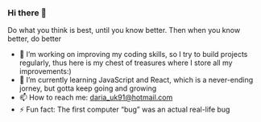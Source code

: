 ### Hi there 👋

Do what you think is best, until you know better. Then when you know better, do better



- 🔭 I’m working on improving my coding skills, so I try to build projects regularly, thus here is my chest of treasures where I store all my improvements:)
- 🌱 I’m currently learning JavaScript and React, which is a never-ending jorney, but  gotta keep going and growing
- 📫 How to reach me: daria_uk91@hotmail.com
- ⚡ Fun fact: The first computer “bug” was an actual real-life bug

